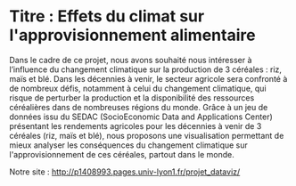 # Titre : Effets du climat sur l'approvisionnement alimentaire

Dans le cadre de ce projet, nous avons souhaité nous intéresser à l’influence du changement climatique sur la production de 3 céréales : riz, maïs et blé. Dans les décennies à venir, le secteur agricole sera confronté à de nombreux défis, notamment à celui du changement climatique, qui risque de perturber la production et la disponibilité des ressources céréalières dans de nombreuses régions du monde. Grâce à un jeu de données issu du SEDAC (SocioEconomic Data and Applications Center) présentant les rendements agricoles pour les décennies à venir de 3 céréales (riz, maïs et blé), nous proposons une visualisation permettant de mieux analyser les conséquences du changement climatique sur l'approvisionnement de ces céréales, partout dans le monde.

Notre site : http://p1408993.pages.univ-lyon1.fr/projet_dataviz/